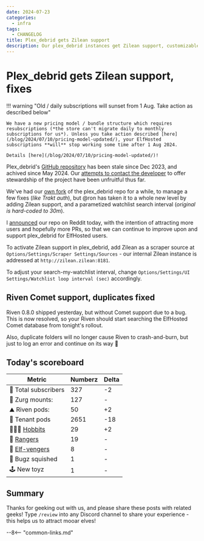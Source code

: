 ```yaml
---
date: 2024-07-23
categories:
  - infra
tags:
  - CHANGELOG
title: Plex_debrid gets Zilean support
description: Our plex_debrid instances get Zilean support, customizable watchlist loop intervals, and bugfixes
---
```


# Plex_debrid gets Zilean support, fixes

!!! warning "Old / daily subscriptions will sunset from 1 Aug. Take action as described below"

    We have a new pricing model / bundle structure which requires resubscriptions (*the store can't migrate daily to monthly subscriptions for us*). Unless you take action described [here](/blog/2024/07/10/pricing-model-updated/), your ElfHosted subscriptions **will** stop working some time after 1 Aug 2024. 

    Details [here](/blog/2024/07/10/pricing-model-updated/)!

Plex_debrid's [GitHub repository](https://github.com/itsToggle/plex_debrid) has been stale since Dec 2023, and achived since May 2024. Our [attempts to contact the developer](https://github.com/elfhosted/enhancements/issues/7) to offer stewardship of the project have been unfruitful thus far.

We've had our [own fork](https://github.com/elfhosted/plex_debrid) of the plex_debrid repo for a while, to manage a few fixes (*like Trakt auth*), but \@ron has taken it to a whole new level by adding Zilean support, and a parametized watchlist search interval (*original is hard-coded to 30m*).

I [announced](https://www.reddit.com/r/RealDebrid/comments/1e9vjtg/plex_debrid_maintenancefeature_fork_with_trakt/) our repo on Reddit today, with the intention of attracting more users and hopefully more PRs, so that we can continue to improve upon and support plex_debrid for ElfHosted users.

To activate Zilean support in plex_debrid, add Zilean as a scraper source at `Options/Settings/Scraper Settings/Sources` - our internal Zilean instance is addressed at `http://zilean.zilean:8181`.

To adjust your search-my-watchlist interval, change `Options/Settings/UI Settings/Watchlist loop interval (sec)` accordingly.

## Riven Comet support, duplicates fixed

Riven 0.8.0 shipped yesterday, but without Comet support due to a bug. This is now resolved, so your Riven should start searching the ElfHosted Comet database from tonight's rollout.

Also, duplicate folders will no longer cause Riven to crash-and-burn, but just to log an error and continue on its way :muscle:

## Today's scoreboard

Metric | Numberz | Delta
---------|----------|----------
🧝 Total subscribers | 327 | -2
👾 Zurg mounts: | 127 | -
⛰ Riven pods: | 50 | +2
🐬 Tenant pods | 2651 | -18
🧑🏻‍🌾 [Hobbits](https://store.elfhosted.com/product-category/consume-media/infinite-streaming/hobbit) | 29 | +2
🤠 [Rangers](https://store.elfhosted.com/product-category/consume-media/infinite-streaming/infinite-streaming-plus) | 19 | -
🦸 [Elf-vengers](https://elfhosted.com/team/#elf-vengers) | 8 | -
🐛 Bugz squished | 1 | -
🕹️ New toyz | 1 | -

## Summary

Thanks for geeking out with us, and please share these posts with related geeks! Type `/review` into any Discord channel to share your experience - this helps us to attract mooar elves!

--8<-- "common-links.md"
